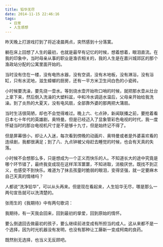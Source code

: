 ```yaml
---
title: 铅华无尽
date: 2014-11-15 22:46:16
tags:
  - 日常
  - 人生感想
---
```


昨天晚上打游戏打到了将近凌晨两点，突然感到十分落寞。

<!--more-->

躺在床上回想了人生的最初，也就是最早有记忆的时候，想着想着，眼泪直流。在我的印象中，当时母亲从事的职业是渔农相关的，我的人生是在嘉兴城郊区的那个渔政站分配的公寓里面开始的。

当时没有住在一楼，没有电热水器，没有空调，没有木地板，没有淋浴，没有浴缸，只有水泥地，滋生蟑螂的厨房，还有一平方米卫生间白色的小瓷砖。

小时候要洗澡，要先烧一壶水。等到烧水壶开始吹口哨的时候，就把那水壶从灶台上拿下来，然后倒入洗澡的大塑料盆，中和冷水调适水温后，父母亲开始给我洗澡。到了炎热的大夏天，没有电风扇，全部靠外婆的那两把大蒲扇。

当时生活很简陋，却也不会觉得难过。晚上六、七点钟，新闻联播之前，要抢着看日本七十年代的英雄剧，奥特曼。但是已经迈入了显象管彩色电视的时代，我一度怀疑当时的那台电视机尺寸是不是够十九寸，但是始终记不得了。

但是屏幕很小，却让人入迷，每次看到傍晚的动画片、奥特曼或者是外婆喜欢看的连续剧，我都很满足；到了八、九点钟被父母赶去睡觉的时候，也会有天真的失落。

小时候不会想那么多，只是想成为一个正义而快乐的人。不知道长大的途中究竟是哪个环节错了，最终我变成现在这样浑浑噩噩，不知进取，消极厌世。既找不到正义，也感受不到快乐。难道为了抹去孩童时脆弱的眼泪，变得坚强，就一定要麻木自己天真的情绪吗？

人都说“洗净铅华”，可以从头再来。但是现在看起来，人生铅华无尽，哪是那么一两句宣告就可以洗清楚的。

张雨生的《我期待》中有两句歌词：

我期待，有一天我会回来，回到最初的挚爱，回到原始的情怀。

要么倒退回去做最初的孩子，要么继续前进变成有所担当的成人。这从来都不是一个选择，因为时光机器没有发明，也没有那种让工藤新一变成柯南的良药。

既然别无选择，也当义无反顾吧。
